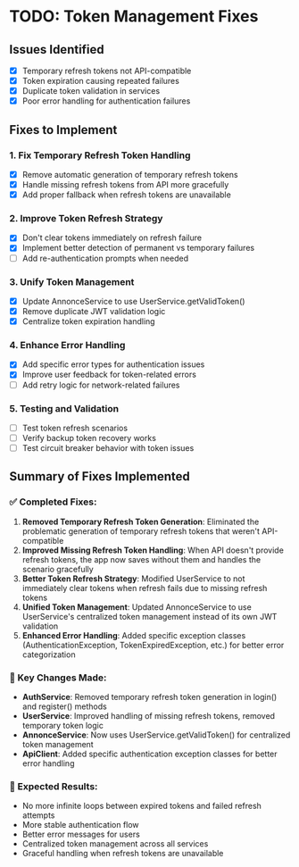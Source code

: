 # TODO: Token Management Fixes

## Issues Identified
- [x] Temporary refresh tokens not API-compatible
- [x] Token expiration causing repeated failures
- [x] Duplicate token validation in services
- [x] Poor error handling for authentication failures

## Fixes to Implement

### 1. Fix Temporary Refresh Token Handling
- [x] Remove automatic generation of temporary refresh tokens
- [x] Handle missing refresh tokens from API more gracefully
- [x] Add proper fallback when refresh tokens are unavailable

### 2. Improve Token Refresh Strategy
- [x] Don't clear tokens immediately on refresh failure
- [x] Implement better detection of permanent vs temporary failures
- [ ] Add re-authentication prompts when needed

### 3. Unify Token Management
- [x] Update AnnonceService to use UserService.getValidToken()
- [x] Remove duplicate JWT validation logic
- [x] Centralize token expiration handling

### 4. Enhance Error Handling
- [x] Add specific error types for authentication issues
- [x] Improve user feedback for token-related errors
- [ ] Add retry logic for network-related failures

### 5. Testing and Validation
- [ ] Test token refresh scenarios
- [ ] Verify backup token recovery works
- [ ] Test circuit breaker behavior with token issues

## Summary of Fixes Implemented

### ✅ Completed Fixes:
1. **Removed Temporary Refresh Token Generation**: Eliminated the problematic generation of temporary refresh tokens that weren't API-compatible
2. **Improved Missing Refresh Token Handling**: When API doesn't provide refresh tokens, the app now saves without them and handles the scenario gracefully
3. **Better Token Refresh Strategy**: Modified UserService to not immediately clear tokens when refresh fails due to missing refresh tokens
4. **Unified Token Management**: Updated AnnonceService to use UserService's centralized token management instead of its own JWT validation
5. **Enhanced Error Handling**: Added specific exception classes (AuthenticationException, TokenExpiredException, etc.) for better error categorization

### 🔧 Key Changes Made:
- **AuthService**: Removed temporary refresh token generation in login() and register() methods
- **UserService**: Improved handling of missing refresh tokens, removed temporary token logic
- **AnnonceService**: Now uses UserService.getValidToken() for centralized token management
- **ApiClient**: Added specific authentication exception classes for better error handling

### 🎯 Expected Results:
- No more infinite loops between expired tokens and failed refresh attempts
- More stable authentication flow
- Better error messages for users
- Centralized token management across all services
- Graceful handling when refresh tokens are unavailable
